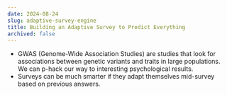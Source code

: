 ```yaml
---
date: 2024-08-24
slug: adaptive-survey-engine
title: Building an Adaptive Survey to Predict Everything
archived: false
---
```


- GWAS (Genome-Wide Association Studies) are studies that look for associations between genetic variants and traits in large populations. We can p-hack our way to interesting psychological results.
- Surveys can be much smarter if they adapt themselves mid-survey based on previous answers.
